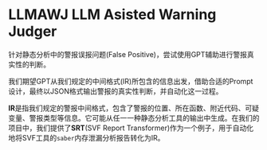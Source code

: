 # LLMAWJ LLM Asisted Warning Judger

针对静态分析中的警报误报问题(False Positive)，尝试使用GPT辅助进行警报真实性的判断。

我们期望GPT从我们规定的中间格式(IR)所包含的信息出发，借助合适的Prompt设计，最终以JSON格式输出警报的真实性判断，并自动化这一过程。

**IR**是指我们规定的警报中间格式，包含了警报的位置、所在函数、附近代码、可疑变量、警报类型等信息。它可能从任一一种静态分析工具的输出中生成。在我们的项目中，我们提供了**SRT**(SVF Report Transformer)作为一个例子，用于自动化地将SVF工具的`saber`内存泄漏分析报告转化为IR。

